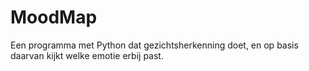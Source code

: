 # MoodMap

Een programma met Python dat gezichtsherkenning doet, en op basis daarvan kijkt welke emotie erbij past.